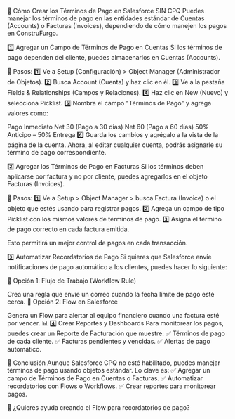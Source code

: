 🚀 Cómo Crear los Términos de Pago en Salesforce SIN CPQ
Puedes manejar los términos de pago en las entidades estándar de Cuentas (Accounts) o Facturas (Invoices), dependiendo de cómo manejen los pagos en ConstruFurgo.

1️⃣ Agregar un Campo de Términos de Pago en Cuentas
Si los términos de pago dependen del cliente, puedes almacenarlos en Cuentas (Accounts).

🔹 Pasos:
1️⃣ Ve a Setup (Configuración) > Object Manager (Administrador de Objetos).
2️⃣ Busca Account (Cuenta) y haz clic en él.
3️⃣ Ve a la pestaña Fields & Relationships (Campos y Relaciones).
4️⃣ Haz clic en New (Nuevo) y selecciona Picklist.
5️⃣ Nombra el campo "Términos de Pago" y agrega valores como:

Pago Inmediato
Net 30 (Pago a 30 días)
Net 60 (Pago a 60 días)
50% Anticipo – 50% Entrega
6️⃣ Guarda los cambios y agrégalo a la vista de la página de la cuenta.
Ahora, al editar cualquier cuenta, podrás asignarle su término de pago correspondiente.

2️⃣ Agregar los Términos de Pago en Facturas
Si los términos deben aplicarse por factura y no por cliente, puedes agregarlos en el objeto Facturas (Invoices).

🔹 Pasos:
1️⃣ Ve a Setup > Object Manager > busca Factura (Invoice) o el objeto que estés usando para registrar pagos.
2️⃣ Agrega un campo de tipo Picklist con los mismos valores de términos de pago.
3️⃣ Asigna el término de pago correcto en cada factura emitida.

Esto permitirá un mejor control de pagos en cada transacción.

3️⃣ Automatizar Recordatorios de Pago
Si quieres que Salesforce envíe notificaciones de pago automático a los clientes, puedes hacer lo siguiente:

🔹 Opción 1: Flujo de Trabajo (Workflow Rule)

Crea una regla que envíe un correo cuando la fecha límite de pago esté cerca.
🔹 Opción 2: Flow en Salesforce

Genera un Flow para alertar al equipo financiero cuando una factura esté por vencer.
📊 4️⃣ Crear Reportes y Dashboards
Para monitorear los pagos, puedes crear un Reporte de Facturación que muestre:
✅ Términos de pago de cada cliente.
✅ Facturas pendientes y vencidas.
✅ Alertas de pago automático.

🎯 Conclusión
Aunque Salesforce CPQ no esté habilitado, puedes manejar términos de pago usando objetos estándar. Lo clave es:
✅ Agregar un campo de Términos de Pago en Cuentas o Facturas.
✅ Automatizar recordatorios con Flows o Workflows.
✅ Crear reportes para monitorear pagos.

🚀 ¿Quieres ayuda creando el Flow para recordatorios de pago?







